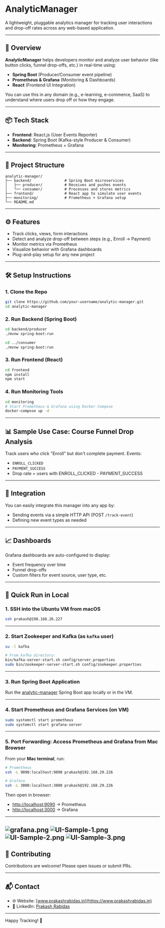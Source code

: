 # AnalyticManager

A lightweight, pluggable analytics manager for tracking user interactions and drop-off rates across any web-based application.

---

## 🚀 Overview

**AnalyticManager** helps developers monitor and analyze user behavior (like button clicks, funnel drop-offs, etc.) in real-time using:

* **Spring Boot** (Producer/Consumer event pipeline)
* **Prometheus & Grafana** (Monitoring & Dashboards)
* **React** (Frontend UI Integration)

You can use this in any domain (e.g., e-learning, e-commerce, SaaS) to understand where users drop off or how they engage.

---

## 📦 Tech Stack

* **Frontend**: React.js (User Events Reporter)
* **Backend**: Spring Boot (Kafka-style Producer & Consumer)
* **Monitoring**: Prometheus + Grafana

---

## 📁 Project Structure

```
analytic-manager/
├── backend/               # Spring Boot microservices
│   ├── producer/          # Receives and pushes events
│   └── consumer/          # Processes and stores metrics
├── frontend/              # React app to simulate user events
├── monitoring/            # Prometheus + Grafana setup
└── README.md
```

---

## ⚙️ Features

* Track clicks, views, form interactions
* Detect and analyze drop-off between steps (e.g., Enroll → Payment)
* Monitor metrics via Prometheus
* Visualize behavior with Grafana dashboards
* Plug-and-play setup for any new project

---

## 🛠️ Setup Instructions

### 1. Clone the Repo

```bash
git clone https://github.com/your-username/analytic-manager.git
cd analytic-manager
```

### 2. Run Backend (Spring Boot)

```bash
cd backend/producer
./mvnw spring-boot:run

cd ../consumer
./mvnw spring-boot:run
```

### 3. Run Frontend (React)

```bash
cd frontend
npm install
npm start
```

### 4. Run Monitoring Tools

```bash
cd monitoring
# Start Prometheus & Grafana using Docker Compose
docker-compose up -d
```

---

## 📊 Sample Use Case: Course Funnel Drop Analysis

Track users who click "Enroll" but don't complete payment. Events:

* `ENROLL_CLICKED`
* `PAYMENT_SUCCESS`
* Drop rate = users with ENROLL\_CLICKED - PAYMENT\_SUCCESS

---

## 🔌 Integration

You can easily integrate this manager into any app by:

* Sending events via a simple HTTP API (POST `/track-event`)
* Defining new event types as needed

---

## 📈 Dashboards

Grafana dashboards are auto-configured to display:

* Event frequency over time
* Funnel drop-offs
* Custom filters for event source, user type, etc.

---

## 🌟 Quick Run in Local

### 1. SSH into the Ubuntu VM from macOS

```bash
ssh prakash@198.168.26.227
```

---

### 2. Start Zookeeper and Kafka (as `kafka` user)

```bash
su -l kafka

# From kafka directory:
bin/kafka-server-start.sh config/server.properties
sudo bin/zookeeper-server-start.sh config/zookeeper.properties
```

---

### 3. Run Spring Boot Application

Run the [analytic-manager](https://github.com/prakash144/analytic-manager) Spring Boot app locally or in the VM.

---

### 4. Start Prometheus and Grafana Services (on VM)

```bash
sudo systemctl start prometheus
sudo systemctl start grafana-server
```

---

### 5. Port Forwarding: Access Prometheus and Grafana from Mac Browser

From your **Mac terminal**, run:

```bash
# Prometheus
ssh -L 9090:localhost:9090 prakash@192.168.29.226

# Grafana
ssh -L 3000:localhost:3000 prakash@192.168.29.226
```

Then open in browser:

* [http://localhost:9090](http://localhost:9090) → Prometheus
* [http://localhost:3000](http://localhost:3000) → Grafana

---
![grafana.png](grafana.png)
![UI-Sample-1.png](UI-Sample-1.png)
![UI-Sample-2.png](UI-Sample-2.png)
![UI-Sample-3.png](UI-Sample-3.png)
---

## 🤝 Contributing

Contributions are welcome! Please open issues or submit PRs.

---

## 📬 Contact

* 🌐 Website: [www.prakashrabidas.in](https://www.prakashrabidas.in)
* 🔗 LinkedIn: [Prakash Rabidas](https://www.linkedin.com/in/prakashrabidas/)

---

Happy Tracking! 🎯
